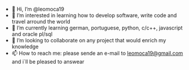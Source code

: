 - 👋 Hi, I’m @leomoca19
- 👀 I’m interested in learning how to develop software, write code and travel arround the world
- 🌱 I’m currently learning german, portuguese, python, c/c++, javascript and oracle pl/sql
- 💞️ I’m looking to collaborate on any project that would enrich my knowledge
- 📫 How to reach me: please sende an e-mail to leomoca19@gmail.com and i´ll be pleased to answear

<!---
leomoca19/leomoca19 is a ✨ special ✨ repository because its `README.md` (this file) appears on your GitHub profile.
You can click the Preview link to take a look at your changes.
--->

